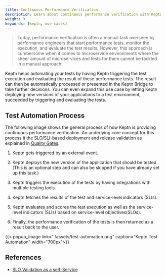 ```yaml
---
title: Continuous Performance Verification
description: Learn about continuous performance verification with Keptn.
weight: 3
keywords: [keptn, use-cases]
---
```


> Today, performance verification is often a manual task overseen by performance engineers that start performance tests, monitor the execution, and evaluate the test results. However, this approach is cumbersome when it comes to microservice environments where the sheer amount of microservices and tests for them cannot be tackled in a manual approach.

Keptn helps automating your tests by having Keptn triggering the test execution and evaluating the result of these performance tests. The result can then be automatically processed or presented in the Keptn Bridge to take further decisions. You can even expand this use case by letting Keptn deploying new versions of your applications to a test environment, succeeded by triggering and evaluating the tests.

## Test Automation Process

The following image shows the general process of how Keptn is providing continuous performance verification. An underlying core concept for this process it the SLO/SLI-based deployment and release validation as explained in [Quality Gates](../quality_gates/).

1. Keptn gets triggered by an external event.

1. Keptn deploys the new version of the application that should be tested. (This is an optional step and can also be skipped if you have already set up this task.)

1. Keptn triggers the execution of the tests by having integrations with multiple testing tools.

1. Keptn fetches the results of the test and service-level indicators (SLIs).

1. Keptn evaluates and scores the test execution as well as the service-level indicators (SLIs) based on service-level objectives(SLOs).

1. Finally, the performance verification of the tests is then returned as a result back to the user.

  {{< popup_image
  link="./assets/test-automation.png"
  caption="Keptn Test Automation"
  width="700px">}}

## References

- [SLO Validation as a self-Service](https://www.neotys.com/blog/neotyspac-slo-validation-self-service-keptn-quality-gates/)
